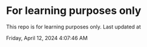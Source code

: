 # For learning purposes only
This repo is for learning purposes only.
Last updated at

Friday, April 12, 2024 4:07:46 AM

